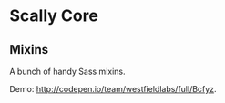 ﻿# Scally Core

## Mixins

A bunch of handy Sass mixins.

Demo: <http://codepen.io/team/westfieldlabs/full/Bcfyz>.